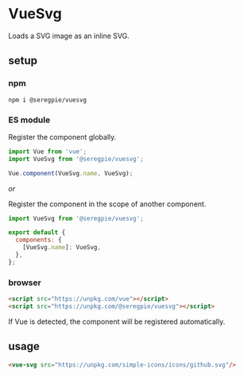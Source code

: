 # VueSvg

Loads a SVG image as an inline SVG.

## setup

### npm

```shell
npm i @seregpie/vuesvg
```

### ES module

Register the component globally.

```javascript
import Vue from 'vue';
import VueSvg from '@seregpie/vuesvg';

Vue.component(VueSvg.name, VueSvg);
```

*or*

Register the component in the scope of another component.

```javascript
import VueSvg from '@seregpie/vuesvg';

export default {
  components: {
    [VueSvg.name]: VueSvg,
  },
};
```

### browser

```html
<script src="https://unpkg.com/vue"></script>
<script src="https://unpkg.com/@seregpie/vuesvg"></script>
```

If Vue is detected, the component will be registered automatically.

## usage

```html
<vue-svg src="https://unpkg.com/simple-icons/icons/github.svg"/>
```
